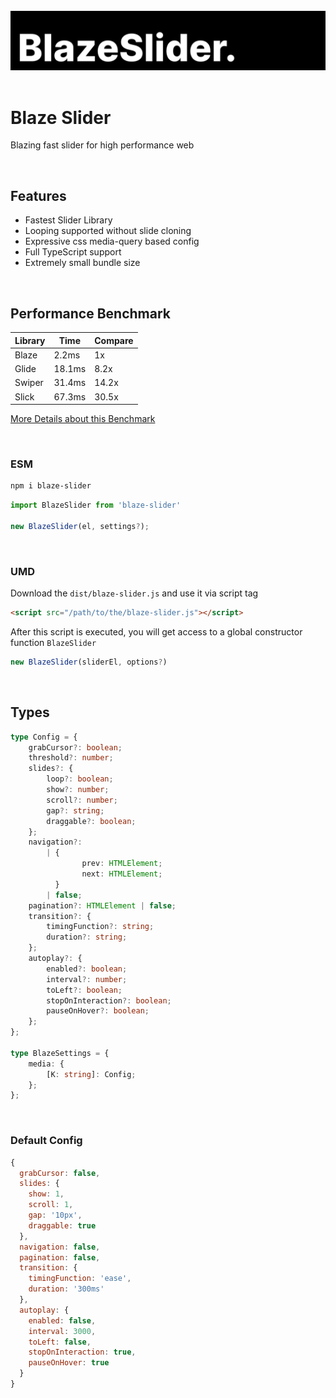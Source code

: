 <br />

<img src="assets/BlazeSlider.svg" />

<br />
<br />

# Blaze Slider

Blazing fast slider for high performance web

<br/>

## Features

- Fastest Slider Library
- Looping supported without slide cloning
- Expressive css media-query based config
- Full TypeScript support
- Extremely small bundle size

<br/>

## Performance Benchmark

| Library | Time   | Compare |
| ------- | ------ | ------- |
| Blaze   | 2.2ms  | 1x      |
| Glide   | 18.1ms | 8.2x    |
| Swiper  | 31.4ms | 14.2x   |
| Slick   | 67.3ms | 30.5x   |

[More Details about this Benchmark](https://github.com/blaze-slider/blaze-slider/tree/main/benchmark)

<br/>

### ESM

```bash
npm i blaze-slider
```

```javascript
import BlazeSlider from 'blaze-slider'

new BlazeSlider(el, settings?);
```

<br/>

### UMD

Download the `dist/blaze-slider.js` and use it via script tag

```html
<script src="/path/to/the/blaze-slider.js"></script>
```

After this script is executed, you will get access to a global constructor function `BlazeSlider`

```javascript
new BlazeSlider(sliderEl, options?)
```

<br/>

## Types

```typescript
type Config = {
	grabCursor?: boolean;
	threshold?: number;
	slides?: {
		loop?: boolean;
		show?: number;
		scroll?: number;
		gap?: string;
		draggable?: boolean;
	};
	navigation?:
		| {
				prev: HTMLElement;
				next: HTMLElement;
		  }
		| false;
	pagination?: HTMLElement | false;
	transition?: {
		timingFunction?: string;
		duration?: string;
	};
	autoplay?: {
		enabled?: boolean;
		interval?: number;
		toLeft?: boolean;
		stopOnInteraction?: boolean;
		pauseOnHover?: boolean;
	};
};

type BlazeSettings = {
	media: {
		[K: string]: Config;
	};
};
```

<br/>

### Default Config

```javascript
{
  grabCursor: false,
  slides: {
    show: 1,
    scroll: 1,
    gap: '10px',
    draggable: true
  },
  navigation: false,
  pagination: false,
  transition: {
    timingFunction: 'ease',
    duration: '300ms'
  },
  autoplay: {
    enabled: false,
    interval: 3000,
    toLeft: false,
    stopOnInteraction: true,
    pauseOnHover: true
  }
}
```
